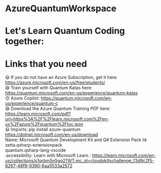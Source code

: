 # AzureQuantumWorkspace
# Let's Learn Quantum Coding together:
# Links that you need 
:smiley:	If you do not have an Azure Subscription, get it here: https://azure.microsoft.com/en-us/free/students/ <br>
:smile:	Train yourself with Quantum Katas here: https://quantum.microsoft.com/en-us/experience/quantum-katas <br>
:blush:	Azure  Copilot: https://quantum.microsoft.com/en-us/experience/quantum-c <br>
😄 Download the Azure Quantum Training PDF here: https://learn.microsoft.com/pdf?url=https%3A%2F%2Flearn.microsoft.com%2Fen-us%2Fazure%2Fquantum%2Ftoc.json <br>
😃 Imports: pip install azure-quantum <br>
            https://dotnet.microsoft.com/en-us/download <br>
            Name: Microsoft Quantum Development Kit and Q# Extension Pack 
            Id: zetta.qsharp-extensionpack <br>
            quantum.qsharp-lang-vscode <br>
:accessibility: Learn with Microsoft Learn : https://learn.microsoft.com/en-us/collections/o1qrbm5n5gg2?WT.mc_id=cloudskillschallenge_f3d9c2f5-8267-48f9-9390-6aa5533a2572 <br>
